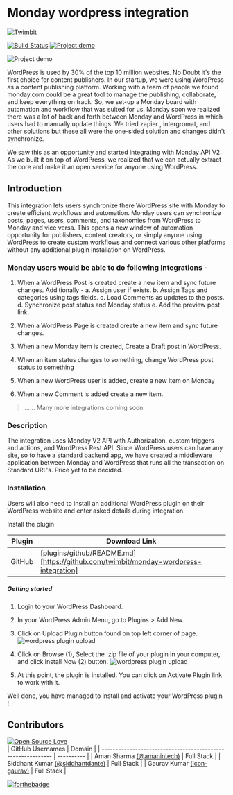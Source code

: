 

# Monday wordpress integration

[![Twimbit](https://img.shields.io/badge/Powered%20by%20%7C-Twimbit-ef6d6c)](https://twimbit.com/?)

[![Build Status](https://travis-ci.org/joemccann/dillinger.svg?branch=master)](https://github.com/twimbit/wordpress-monday) [![Project demo](https://img.shields.io/youtube/views/OlHK9WsZCOY?style=social)](https://www.youtube.com/watch?v=OlHK9WsZCOY)

![Project demo](https://img.shields.io/badge/Inspiration-Monday%20and%20Wordpress%20integration-0074a2?style=for-the-badge&logo=appveyor)

WordPress is used by 30% of the top 10 million websites. No Doubt it's the first choice for content publishers. In our startup, we were using WordPress as a content publishing platform. Working with a team of people we found monday.com could be a great tool to manage the publishing, collaborate, and keep everything on track. So, we set-up a Monday board with automation and workflow that was suited for us. Monday soon we realized there was a lot of back and forth between Monday and WordPress in which users had to manually update things. We tried zapier , intergromat, and other solutions but these all were the one-sided solution and changes didn't synchronize.

We saw this as an opportunity and started integrating with Monday API V2. As we built it on top of WordPress, we realized that we can actually extract the core and make it an open service for anyone using WordPress. 

## Introduction

This integration lets users synchronize there WordPress site with Monday to create efficient workflows and automation. Monday users can synchronize posts, pages, users, comments, and taxonomies from WordPress to Monday and vice versa. This opens a new window of automation opportunity for publishers, content creators, or simply anyone using WordPress to create custom workflows and connect various other platforms without any additional plugin installation on WordPress.

### Monday users would be able to do following Integrations -
1.  When a WordPress Post is created create a new item and sync future changes.
Additionally -
a. Assign user if exists.
b. Assign Tags and categories using tags fields.
c. Load Comments as updates to the posts.
d. Synchronize post status and Monday status
e. Add the preview post link.
2.  When a WordPress Page is created create a new item and sync future changes.

3. When a new Monday item is created, Create a Draft post in WordPress.

4. When an item status changes to something, change WordPress post status to something

5. When a new WordPress user is added, create a new item on Monday

6. When a new Comment is added create a new item.

>  ......  Many more integrations coming soon.

### Description

The integration uses Monday V2 API with Authorization, custom triggers and actions, and WordPress Rest API. Since WordPress users can have any site, so to have a standard backend app, we have created a middleware application between Monday and WordPress that runs all the transaction on Standard URL's. Price yet to be decided.


### Installation

Users will also need to install an additional WordPress plugin on their WordPress website and enter asked details during integration.

Install the plugin

| Plugin | Download Link|
| ------ | ------ |
| GitHub | [plugins/github/README.md] [https://github.com/twimbit/monday-wordpress-integration] |

##### Getting started

1. Login to your WordPress Dashboard.
2. In your WordPress Admin Menu, go to Plugins > Add New.
3. Click on Upload Plugin button found on top left corner of page.
![wordpress plugin upload](https://d33v4339jhl8k0.cloudfront.net/docs/assets/55e7171d90336027d77078f6/images/560fbc4dc69791523683f5b9/file-8Vw5RnLJe9.png)
4. Click on Browse (1), Select the .zip file of your plugin in your computer, and click Install Now (2) button.
![wordpress plugin upload](https://d33v4339jhl8k0.cloudfront.net/docs/assets/55e7171d90336027d77078f6/images/560fbc5d9033606ab4cbf274/file-9GqUY2GXg6.png)

5. At this point, the plugin is installed. You can click on Activate Plugin link to work with it.

Well done, you have managed to install and activate your WordPress plugin !




## Contributors

[![Open Source Love](https://badges.frapsoft.com/os/v2/open-source.svg?v=103)](https://github.com/twimbit/wordpress-monday)  
| GitHub Usernames                                             | Domain     |
| ------------------------------------------------------------ | ---------- |
| Aman Sharma [(@amanintech)](https://github.com/amanintech)   | Full Stack |
| Siddhant Kumar [(@siddhantdante)](https://github.com/siddhantdante) | Full Stack |
| Gaurav Kumar [(icon-gaurav)](https://github.com/icon-gaurav) | Full Stack |


[![forthebadge](https://forthebadge.com/images/badges/built-by-developers.svg)](https://github.com/twimbit)


